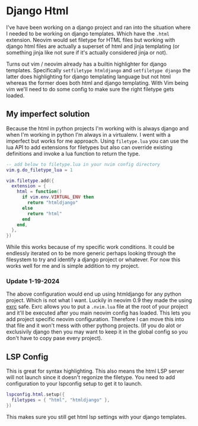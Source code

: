 # Django Html
I've have been working on a django project and ran into the situation where I needed to be working on django templates. Which have the `.html` extension.
Neovim would set filetype for HTML files but working with django html files
are actually a superset of html and jinja templating (or something jinja
like not sure if it's actually considered jinja or not). 

Turns out vim / neovim already has a builtin highlighter for django templates.
Specifically `setfiletype htmldjango` and `setfiletype django` the latter does
highlighting for django templating language but not html whereas the former
does both html and django templating. With Vim being vim we'll need to do
some config to make sure the right filetype gets loaded.

## My imperfect solution
Because the html in python projects I'm working with is always django and when
I'm working in python I'm always in a virtualenv. I went
with a imperfect but works for me approach. Using `filetype.lua` you can use
the lua API to add extensions for filetypes but also can override existing
definitions and invoke a lua function to return the type.

```lua
-- add below to filetype.lua in your nvim config directory
vim.g.do_filetype_lua = 1

vim.filetype.add({
  extension = {
    html = function()
      if vim.env.VIRTUAL_ENV then
        return "htmldjango"
      else
        return "html"
      end
    end,
  },
})
```

While this works because of my specific work conditions. It could be
endlessly iterated on to be more generic perhaps looking through the filesystem
to try and identify a django project or whatever. For now this works
well for me and is simple addition to my project.

### Update 1-19-2024
The above configuration would end up using htmldjango for any python project.
Which is not what I want. Luckily in neovim 0.9 they made the using [exrc](https://neovim.io/doc/user/options.html#'exrc')
safe. Exrc allows you to put a `.nvim.lua` file at the root of your project and it'll be executed
after you main neovim config has loaded. This lets you add project specific
neovim configuration. Therefore I can move this into that file and it won't
mess with other pythong projects. (If you do alot or exclusivily django then you may want to keep
it in the global config so you don't have to copy pase every project).

## LSP Config
This is great for syntax highlighting. This also means the html LSP
server will not launch since it doesn't regonize the filetype. You need to add configuration to 
your lspconfig setup to get it to launch.

```lua
lspconfig.html.setup({
  filetypes = { "html", "htmldjango" },
})
```

This makes sure you still get html lsp settings with your django templates.

